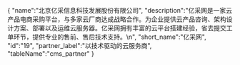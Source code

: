 {
	"name":"北京亿采信息科技发展股份有限公司",
	"description":"亿采网是一家云产品电商采购平台，与多家云厂商达成战略合作。为企业提供云产品咨询、架构设计方案、部署以及运维云服务器。亿采网拥有丰富的云平台搭建经验，省去提交工单环节，提供专业的售前、售后技术支持。\n",
	"short_name":"亿采网",
	"id":"19",
	"partner_label":"以技术驱动的云服务商",
	"tableName":"cms_partner"
}